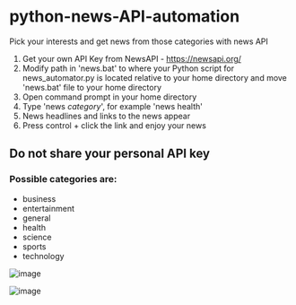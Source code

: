 # python-news-API-automation
Pick your interests and get news from those categories with news API

1. Get your own API Key from NewsAPI - https://newsapi.org/
2. Modify path in 'news.bat' to where your Python script for news_automator.py is located relative to your home directory and move 'news.bat' file to your home directory
3. Open command prompt in your home directory
4. Type 'news *category*', for example 'news health'
5. News headlines and links to the news appear
6. Press control + click the link and enjoy your news

## Do not share your personal API key

### Possible categories are: 
- business
- entertainment 
- general
- health
- science
- sports
- technology

![image](https://github.com/koopalm/python-news-API-automation/assets/116551811/4bdaca5f-1222-4780-99d7-cd6b17ab757a)

![image](https://github.com/koopalm/python-news-API-automation/assets/116551811/540ee1e4-c858-4a8a-a2b0-6b140c199dc5)

